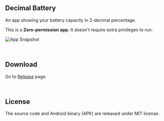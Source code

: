 ## Decimal Battery

An app showing your battery capacity in 2-decimal percentage.

This is a **Zero-permission app**. It doesn't require extra privileges to run.

![App Snapshot](https://i.imgur.com/5DbAMl1.jpg)

<br>

## Download

Go to [Release](https://github.com/ipid/DecimalBattery/releases) page.

<br>

## License

The source code and Android binary (APK) are released under MIT license.

